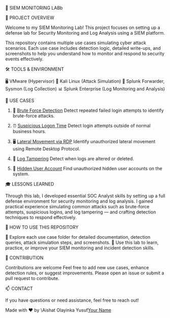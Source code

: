 🔐 SIEM MONITORING LABb

📝 PROJECT OVERVIEW

Welcome to my SIEM Monitoring Lab! This project focuses on setting up a defense lab for Security Monitoring and Log Analysis using a SIEM platform.

This repository contains multiple use cases simulating cyber attack scenarios. Each use case includes detection logic, detailed write-ups, and screenshots to help you understand how to monitor and respond to security events effectively.



🛠️ TOOLS & ENVIRONMENT

  🖥️ VMware (Hypervisor)
  🐧 Kali Linux (Attack Simulation)
  📡 Splunk Forwarder, Sysmon (Log Collection)
  📊 Splunk Enterprise (Log Monitoring and Analysis)



🚨 USE CASES

1. 🔐 [Brute Force Detection](use-case-1-brute-force-detection/)
   Detect repeated failed login attempts to identify brute-force attacks.

2. ⏰ [Suspicious Logon Time](use-case-2-suspicious-logon-time/)
   Detect login attempts outside of normal business hours.

3. 🖥️ [Lateral Movement via RDP](use-case-3-lateral-movement-rdp/)
   Identify unauthorized lateral movement using Remote Desktop Protocol.

4. 📝 [Log Tampering](use-case-4-log-tampering/)
   Detect when logs are altered or deleted.

5. 👤 [Hidden User Account](use-case-5-hidden-user-account/)
   Find unauthorized hidden user accounts on the system.



🎓 LESSONS LEARNED

Through this lab, I developed essential SOC Analyst skills by setting up a full defense environment for security monitoring and log analysis.
I gained practical experience simulating common attacks such as brute-force attempts, suspicious logins, and log tampering — and crafting detection techniques to respond effectively.



🚀 HOW TO USE THIS REPOSITORY

📂 Explore each use case folder for detailed documentation, detection queries, attack simulation steps, and screenshots.
🧪 Use this lab to learn, practice, or improve your SIEM monitoring and incident detection skills.



🤝 CONTRIBUTION

Contributions are welcome Feel free to add new use cases, enhance detection rules, or suggest improvements.
Please open an issue or submit a pull request to contribute.



📫 CONTACT

If you have questions or need assistance, feel free to reach out!


Made with ❤️ by \Aishat Olayinka Yusuf[Your Name](https://www.linkedin.com/in/aishat-olayinka-yusuf-3a16aa1b4)


